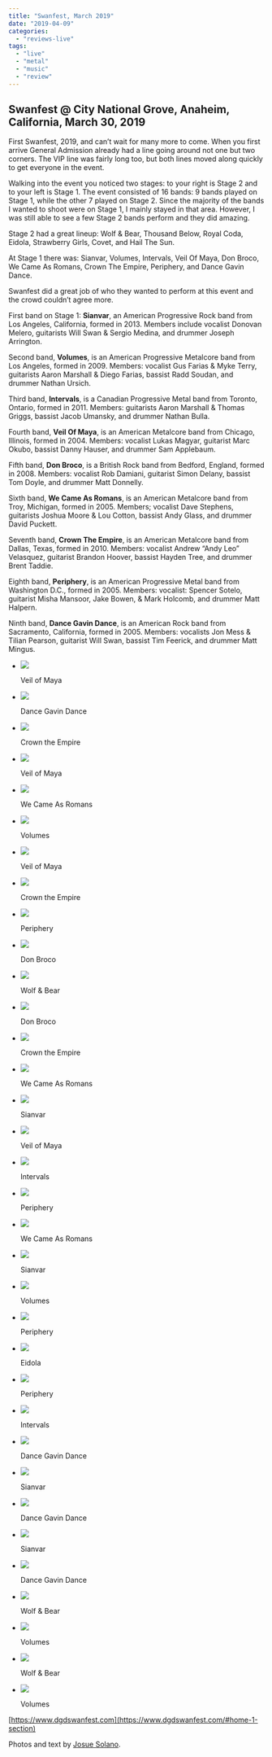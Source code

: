 ```yaml
---
title: "Swanfest, March 2019"
date: "2019-04-09"
categories: 
  - "reviews-live"
tags: 
  - "live"
  - "metal"
  - "music"
  - "review"
---
```


## Swanfest @ City National Grove, Anaheim, California, March 30, 2019

First Swanfest, 2019, and can’t wait for many more to come. When you first arrive General Admission already had a line going around not one but two corners. The VIP line was fairly long too, but both lines moved along quickly to get everyone in the event.

Walking into the event you noticed two stages: to your right is Stage 2 and to your left is Stage 1. The event consisted of 16 bands: 9 bands played on Stage 1, while the other 7 played on Stage 2. Since the majority of the bands I wanted to shoot were on Stage 1, I mainly stayed in that area. However, I was still able to see a few Stage 2 bands perform and they did amazing.

Stage 2 had a great lineup: Wolf & Bear, Thousand Below, Royal Coda, Eidola, Strawberry Girls, Covet, and Hail The Sun.

At Stage 1 there was: Sianvar, Volumes, Intervals, Veil Of Maya, Don Broco, We Came As Romans, Crown The Empire, Periphery, and Dance Gavin Dance.

Swanfest did a great job of who they wanted to perform at this event and the crowd couldn’t agree more.

First band on Stage 1: **Sianvar**, an American Progressive Rock band from Los Angeles, California, formed in 2013. Members include vocalist Donovan Melero, guitarists Will Swan & Sergio Medina, and drummer Joseph Arrington.

Second band, **Volumes**, is an American Progressive Metalcore band from Los Angeles, formed in 2009. Members: vocalist Gus Farias & Myke Terry, guitarists Aaron Marshall & Diego Farias, bassist Radd Soudan, and drummer Nathan Ursich.

Third band, **Intervals**, is a Canadian Progressive Metal band from Toronto, Ontario, formed in 2011. Members: guitarists Aaron Marshall & Thomas Griggs, bassist Jacob Umansky, and drummer Nathan Bulla.

Fourth band, **Veil Of Maya**, is an American Metalcore band from Chicago, Illinois, formed in 2004. Members: vocalist Lukas Magyar, guitarist Marc Okubo, bassist Danny Hauser, and drummer Sam Applebaum.

Fifth band, **Don Broco**, is a British Rock band from Bedford, England, formed in 2008. Members: vocalist Rob Damiani, guitarist Simon Delany, bassist Tom Doyle, and drummer Matt Donnelly.

Sixth band, **We Came As Romans**, is an American Metalcore band from Troy, Michigan, formed in 2005. Members; vocalist Dave Stephens, guitarists Joshua Moore & Lou Cotton, bassist Andy Glass, and drummer David Puckett.

Seventh band, **Crown The Empire**, is an American Metalcore band from Dallas, Texas, formed in 2010. Members: vocalist Andrew “Andy Leo” Velasquez, guitarist Brandon Hoover, bassist Hayden Tree, and drummer Brent Taddie.

Eighth band, **Periphery**, is an American Progressive Metal band from Washington D.C., formed in 2005. Members: vocalist: Spencer Sotelo, guitarist Misha Mansoor, Jake Bowen, & Mark Holcomb, and drummer Matt Halpern.

Ninth band, **Dance Gavin Dance**, is an American Rock band from Sacramento, California, formed in 2005. Members: vocalists Jon Mess & Tilian Pearson, guitarist Will Swan, bassist Tim Feerick, and drummer Matt Mingus.

- ![](https://hellbound.ca/wp-content/uploads/2019/04/2408823021245290806_B46A4331.jpg)
    
    Veil of Maya
    
- ![](https://hellbound.ca/wp-content/uploads/2019/04/IMG_3026.jpg)
    
    Dance Gavin Dance
    
- ![](https://hellbound.ca/wp-content/uploads/2019/04/B46A4497.jpg)
    
    Crown the Empire
    
- ![](https://hellbound.ca/wp-content/uploads/2019/04/B46A4304.jpg)
    
    Veil of Maya
    
- ![](https://hellbound.ca/wp-content/uploads/2019/04/7564200289135097956_B46A4479.jpg)
    
    We Came As Romans
    
- ![](https://hellbound.ca/wp-content/uploads/2019/04/4955235220920657630_B46A4212-1024x683.jpg)
    
    Volumes
    
- ![](https://hellbound.ca/wp-content/uploads/2019/04/4615184929026345519_B46A4307.jpg)
    
    Veil of Maya
    
- ![](https://hellbound.ca/wp-content/uploads/2019/04/4432674797063501014_B46A4575.jpg)
    
    Crown the Empire
    
- ![](https://hellbound.ca/wp-content/uploads/2019/04/3874569765526397990_B46A4609-1024x683.jpg)
    
    Periphery
    
- ![](https://hellbound.ca/wp-content/uploads/2019/04/3770183752054417965_B46A4381.jpg)
    
    Don Broco
    
- ![](https://hellbound.ca/wp-content/uploads/2019/04/3105690139828124851_B46A4113-1024x683.jpg)
    
    Wolf & Bear
    
- ![](https://hellbound.ca/wp-content/uploads/2019/04/1332374156957901817_B46A4373.jpg)
    
    Don Broco
    
- ![](https://hellbound.ca/wp-content/uploads/2019/04/1222220085591654624_B46A4498.jpg)
    
    Crown the Empire
    
- ![](https://hellbound.ca/wp-content/uploads/2019/04/8452577213918465565_B46A4490.jpg)
    
    We Came As Romans
    
- ![](https://hellbound.ca/wp-content/uploads/2019/04/8066600973017001629_B46A4140-1024x683.jpg)
    
    Sianvar
    
- ![](https://hellbound.ca/wp-content/uploads/2019/04/9091333683885787386_B46A4342.jpg)
    
    Veil of Maya
    
- ![](https://hellbound.ca/wp-content/uploads/2019/04/7707880113659393095_B46A4247.jpg)
    
    Intervals
    
- ![](https://hellbound.ca/wp-content/uploads/2019/04/7698287364049458519_B46A4580.jpg)
    
    Periphery
    
- ![](https://hellbound.ca/wp-content/uploads/2019/04/7165135394172109851_B46A4441.jpg)
    
    We Came As Romans
    
- ![](https://hellbound.ca/wp-content/uploads/2019/04/7029908535271376625_B46A4166-1024x683.jpg)
    
    Sianvar
    
- ![](https://hellbound.ca/wp-content/uploads/2019/04/6898777303483183494_B46A4185.jpg)
    
    Volumes
    
- ![](https://hellbound.ca/wp-content/uploads/2019/04/6702210944408996834_B46A4593.jpg)
    
    Periphery
    
- ![](https://hellbound.ca/wp-content/uploads/2019/04/6634030756564659868_B46A4264.jpg)
    
    Eidola
    
- ![](https://hellbound.ca/wp-content/uploads/2019/04/6009073889933400686_B46A4607-1024x683.jpg)
    
    Periphery
    
- ![](https://hellbound.ca/wp-content/uploads/2019/04/5175620098262109800_B46A4248.jpg)
    
    Intervals
    
- ![](https://hellbound.ca/wp-content/uploads/2019/04/3905004279391263818_B46A4701.jpg)
    
    Dance Gavin Dance
    
- ![](https://hellbound.ca/wp-content/uploads/2019/04/5168437578864799266_B46A4142.jpg)
    
    Sianvar
    
- ![](https://hellbound.ca/wp-content/uploads/2019/04/3393770214335279237_B46A4663-1024x683.jpg)
    
    Dance Gavin Dance
    
- ![](https://hellbound.ca/wp-content/uploads/2019/04/3167647053297015274_B46A4171-1024x683.jpg)
    
    Sianvar
    
- ![](https://hellbound.ca/wp-content/uploads/2019/04/2746403503002075266_B46A4630.jpg)
    
    Dance Gavin Dance
    
- ![](https://hellbound.ca/wp-content/uploads/2019/04/1481356915213042969_B46A4107-1024x683.jpg)
    
    Wolf & Bear
    
- ![](https://hellbound.ca/wp-content/uploads/2019/04/1650199185307490404_B46A4217-1024x683.jpg)
    
    Volumes
    
- ![](https://hellbound.ca/wp-content/uploads/2019/04/1048226259298092852_B46A4117.jpg)
    
    Wolf & Bear  
    
- ![](https://hellbound.ca/wp-content/uploads/2019/04/187973665378503289_B46A4231-1024x683.jpg)
    
    Volumes
    

[https://www.dgdswanfest.com](https://www.dgdswanfest.com/#home-1-section)

Photos and text by [Josue Solano](https://josue1902.wixsite.com/mysite).

